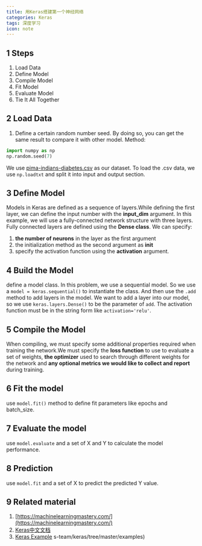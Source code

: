 ```yaml
---
title: 用Keras搭建第一个神经网络
categories: Keras
tags: 深度学习
icon: note
---
```


## 1 Steps
1. Load Data
2. Define Model
3. Compile Model
4. Fit Model
5. Evaluate Model
6. Tie It All Together

## 2 Load Data
1. Define a certain random number seed. By doing so, you can get the same result to compare it with other model.
Method:
```python
import numpy as np
np.random.seed(7)
```
We use [pima-indians-diabetes.csv](https://yun.baidu.com/s/1c24tweW#list/path=%2F) as our dataset. To load the .csv data, we use `np.loadtxt` and split it into input and output section. 
## 3 Define Model
Models in Keras are defined as a sequence of layers.While defining the first layer, we can define the input number with the **input_dim** argument.
In this example, we will use a fully-connected network structure with three layers.
Fully connected layers are defined using the **Dense class**. We can specify:
1. **the number of neurons** in the layer as the first argument
2. the initialization method as the second argument as **init** 
3. specify the activation function using the **activation** argument.
## 4 Build the Model
define a model class. In this problem, we use a sequential model. So we use a `model = keras.sequential()` to instantiate the class. And then use the `.add` method to add layers in the model.
We want to add a layer into our model, so we use `keras.layers.Dense()` to be the parameter of `add`. The activation function must be in the string form like `activation='relu'`.

## 5 Compile the Model
When compiling, we must specify some additional properties required when training the network.We must specify the **loss function** to use to evaluate a set of weights, **the optimizer** used to search through different weights for the network and **any optional metrics we would like to collect and report** during training.
## 6 Fit the model
use `model.fit()` method to define fit parameters like epochs and batch_size.

## 7 Evaluate the model
use `model.evaluate` and a set of X and Y to calculate the model performance.

## 8 Prediction
use `model.fit` and a set of X to predict the predicted Y value.

## 9 Related material
1. [https://machinelearningmastery.com/](https://machinelearningmastery.com/)
2. [Keras中文文档](https://keras-cn.readthedocs.io/en/latest/)
3. [Keras Example](https://github.com/keras-team/keras/tree/master/examples)
s-team/keras/tree/master/examples)
